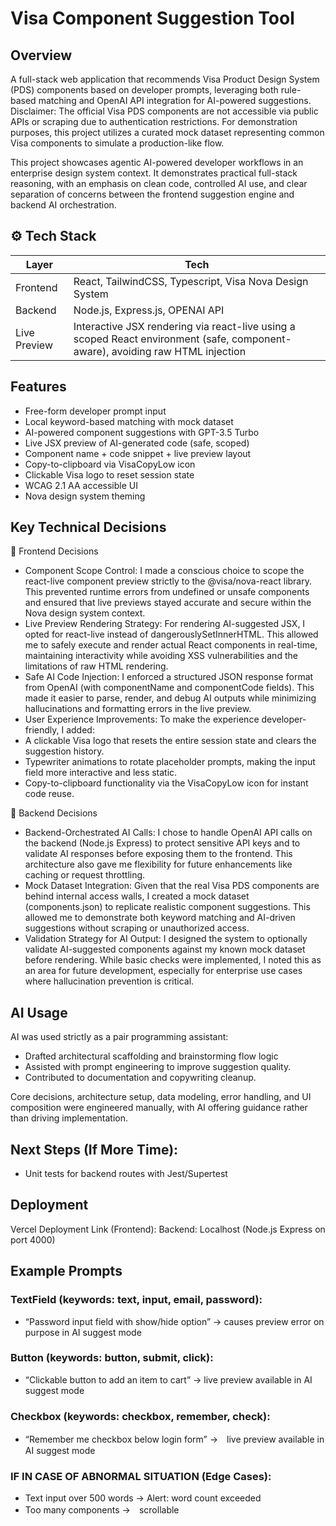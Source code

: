 # Visa Component Suggestion Tool	

## Overview
A full-stack web application that recommends Visa Product Design System (PDS) components based on developer prompts, leveraging both rule-based matching and OpenAI API integration for AI-powered suggestions.
Disclaimer: The official Visa PDS components are not accessible via public APIs or scraping due to authentication restrictions. For demonstration purposes, this project utilizes a curated mock dataset representing common Visa components to simulate a production-like flow.

This project showcases agentic AI-powered developer workflows in an enterprise design system context. It demonstrates practical full-stack reasoning, with an emphasis on clean code, controlled AI use, and clear separation of concerns between the frontend suggestion engine and backend AI orchestration.

## ⚙️ Tech Stack

| Layer       | Tech |
| ------------ | ---- |
| Frontend     | React, TailwindCSS, Typescript, Visa Nova Design System |
| Backend      | Node.js, Express.js, OPENAI API |
| Live Preview | Interactive JSX rendering via react-live using a scoped React environment (safe, component-aware), avoiding raw HTML injection |

## Features
- Free-form developer prompt input
- Local keyword-based matching with mock dataset
- AI-powered component suggestions with GPT-3.5 Turbo
- Live JSX preview of AI-generated code (safe, scoped)
- Component name + code snippet + live preview layout
- Copy-to-clipboard via VisaCopyLow icon
- Clickable Visa logo to reset session state
- WCAG 2.1 AA accessible UI
- Nova design system theming

## Key Technical Decisions
💠 Frontend Decisions
- Component Scope Control:
I made a conscious choice to scope the react-live component preview strictly to the @visa/nova-react library. This prevented runtime errors from undefined or unsafe components and ensured that live previews stayed accurate and secure within the Nova design system context.
- Live Preview Rendering Strategy:
For rendering AI-suggested JSX, I opted for react-live instead of dangerouslySetInnerHTML. This allowed me to safely execute and render actual React components in real-time, maintaining interactivity while avoiding XSS vulnerabilities and the limitations of raw HTML rendering.
- Safe AI Code Injection:
I enforced a structured JSON response format from OpenAI (with componentName and componentCode fields). This made it easier to parse, render, and debug AI outputs while minimizing hallucinations and formatting errors in the live preview.
- User Experience Improvements:
To make the experience developer-friendly, I added:
- A clickable Visa logo that resets the entire session state and clears the suggestion history.
- Typewriter animations to rotate placeholder prompts, making the input field more interactive and less static.
- Copy-to-clipboard functionality via the VisaCopyLow icon for instant code reuse.

💠 Backend Decisions
- Backend-Orchestrated AI Calls:
I chose to handle OpenAI API calls on the backend (Node.js Express) to protect sensitive API keys and to validate AI responses before exposing them to the frontend. This architecture also gave me flexibility for future enhancements like caching or request throttling.
- Mock Dataset Integration:
Given that the real Visa PDS components are behind internal access walls, I created a mock dataset (components.json) to replicate realistic component suggestions. This allowed me to demonstrate both keyword matching and AI-driven suggestions without scraping or unauthorized access.
- Validation Strategy for AI Output:
I designed the system to optionally validate AI-suggested components against my known mock dataset before rendering. While basic checks were implemented, I noted this as an area for future development, especially for enterprise use cases where hallucination prevention is critical.

## AI Usage
AI was used strictly as a pair programming assistant:
- Drafted architectural scaffolding and brainstorming flow logic	
- Assisted with prompt engineering to improve suggestion quality.
- Contributed to documentation and copywriting cleanup.

Core decisions, architecture setup, data modeling, error handling, and UI composition were engineered manually, with AI offering guidance rather than driving implementation.

## Next Steps (If More Time):
- Unit tests for backend routes with Jest/Supertest

## Deployment
Vercel Deployment Link (Frontend): 
Backend: Localhost (Node.js Express on port 4000)


## Example Prompts 
### TextField (keywords: text, input, email, password):
-	“Password input field with show/hide option” → causes preview error on purpose in AI suggest mode
### Button (keywords: button, submit, click):
-	“Clickable button to add an item to cart” → live preview available in AI suggest mode
### Checkbox (keywords: checkbox, remember, check):
-	“Remember me checkbox below login form” →　live preview available in AI suggest mode
### IF IN CASE OF ABNORMAL SITUATION (Edge Cases): 
- Text input over 500 words → Alert: word count exceeded
- Too many components →　scrollable 


